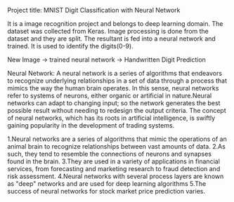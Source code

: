 Project title: MNIST Digit Classification with Neural Network

It is a image recognition project and belongs to deep learning domain. The dataset was collected from Keras. Image processing is done from the dataset and they are split. The resultant is fed into a neural network and trained. It is used to identify the digits(0-9).

New Image -> trained neural network -> Handwritten Digit Prediction

Neural Network: A neural network is a series of algorithms that endeavors to recognize underlying relationships in a set of data through a process that mimics the way the human brain operates. In this sense, neural networks refer to systems of neurons, either organic or artificial in nature.Neural networks can adapt to changing input; so the network generates the best possible result without needing to redesign the output criteria. The concept of neural networks, which has its roots in artificial intelligence, is swiftly gaining popularity in the development of trading systems.

1.Neural networks are a series of algorithms that mimic the operations of an animal brain to recognize relationships between vast amounts of data.
2.As such, they tend to resemble the connections of neurons and synapses found in the brain.
3.They are used in a variety of applications in financial services, from forecasting and marketing research to fraud detection and risk assessment.
4.Neural networks with several process layers are known as "deep" networks and are used for deep learning algorithms
5.The success of neural networks for stock market price prediction varies.

